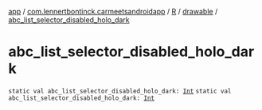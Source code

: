 [app](../../../index.md) / [com.lennertbontinck.carmeetsandroidapp](../../index.md) / [R](../index.md) / [drawable](index.md) / [abc_list_selector_disabled_holo_dark](./abc_list_selector_disabled_holo_dark.md)

# abc_list_selector_disabled_holo_dark

`static val abc_list_selector_disabled_holo_dark: `[`Int`](https://kotlinlang.org/api/latest/jvm/stdlib/kotlin/-int/index.html)
`static val abc_list_selector_disabled_holo_dark: `[`Int`](https://kotlinlang.org/api/latest/jvm/stdlib/kotlin/-int/index.html)
